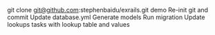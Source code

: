 git clone git@github.com:stephenbaidu/exrails.git demo
Re-init git and commit
Update database.yml
Generate models
Run migration
Update lookups tasks with lookup table and values